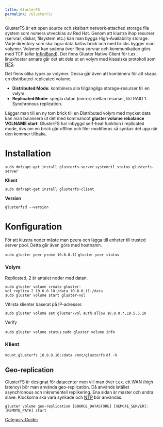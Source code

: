 ```yaml
---
title: GlusterFS
permalink: /GlusterFS/
---
```


GlusterFS är ett open source och skalbart network-attached storage file
system som numera utvecklas av Red Hat. Genom att klustra ihop resurser
(servrar, diskar, filsystem etc.) kan man bygga High-Availability
storage. Varje directory som ska lagra data kallas brick och med bricks
bygger man volymer. Volymer kan spänna över flera servrar och
kommunikation görs med TCP (eller
[InfiniBand](https://en.wikipedia.org/wiki/InfiniBand)). Det finns
Gluster Native Client för t.ex. linuxhostar annars går det att dela ut
en volym med klassiska protokoll som [NFS](/NFS "wikilink").

Det finns olika typer av volymer. Dessa går även att kombinera för att
skapa en distributed-replicated volume.

-   **Distributed Mode:** kombinera alla tillgängliga storage-resurser
    till en volym.
-   **Replicated Mode:** spegla datan (mirror) mellan resurser, likt
    RAID 1. Synchronous replication.

Lägger man till en ny tom brick till en Distributed volym med mycket
data kan man balansera ut det med kommandot **gluster volume rebalance
VOLNAME start**. GlusterFS har inbyggd self-heal funktion i replicated
mode, dvs om en brick går offline och filer modifieras så synkas det upp
när den kommer tillbaka.

Installation
============

`sudo dnf/apt-get install glusterfs-server`
`systemctl status glusterfs-server`

**Klient**

`sudo dnf/apt-get install glusterfs-client`

**Version**

`glusterfsd --version`

Konfiguration
=============

För att klustra noder måste man peera och lägga till enheter till
trusted server pool. Detta går även göra med hostnamn.

`sudo gluster peer probe 10.0.0.11`
`gluster peer status`

### Volym

Replicated, 2 är antalet noder med datan.

`sudo gluster volume create gluster-vol replica 2 10.0.0.10:/data 10.0.0.11:/data`
`sudo gluster volume start gluster-vol`

Vitlista klienter baserat på IP-adresser.

`sudo gluster volume set gluster-vol auth.allow 10.0.0.*,10.5.5.10`

Verify

`sudo gluster volume status`
`sudo gluster volume info  `

### Klient

`mount.glusterfs 10.0.0.10:/data /mnt/glusterfs`
`df -h`

Geo-replication
---------------

GlusterFS är designat för datacenter men vill man över t.ex. ett WAN
(high latency) bör man använda geo-replication. Då används istället
asynchronous och inkrementell replikering. Ena sidan är master och andra
slave. Klockorna ska vara synkade och [NTP](/NTP "wikilink") bör
användas.

`gluster volume geo-replication [SOURCE_DATASTORE] [REMOTE_SERVER]:[REMOTE_PATH] start`

[Category:Guider](/Category:Guider "wikilink")
